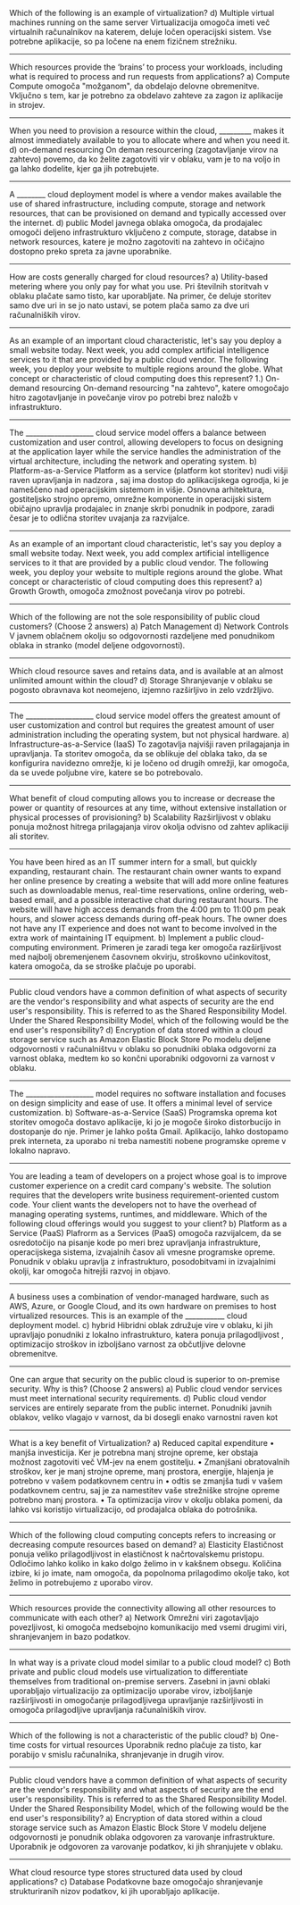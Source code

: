 Which of the following is an example of virtualization?
d) Multiple virtual machines running on the same server
Virtualizacija omogoča imeti več virtualnih računalnikov na katerem,
deluje ločen operacijski sistem. Vse potrebne aplikacije, so pa ločene 
na enem fizičnem strežniku.

----------------------------------------------------------------------

Which resources provide the ‘brains’ to process your workloads, 
including what is required to process and run requests from applications?
a) Compute
Compute omogoča "možganom", da obdelajo delovne obremenitve. Vključno s tem,
kar je potrebno za obdelavo zahteve za zagon iz aplikacije in strojev.

----------------------------------------------------------------------

When you need to provision a resource within the cloud, _________ makes it 
almost immediately available to you to allocate where and when you need it.
d) on-demand resourcing
On deman resourcering (zagotavljanje virov na zahtevo) povemo, da ko želite 
zagotoviti vir v oblaku, vam je to na voljo in ga lahko dodelite, kjer ga jih
potrebujete.

----------------------------------------------------------------------

A ________ cloud deployment model is where a vendor makes available the use 
of shared infrastructure, including compute, storage and network resources, 
that can be provisioned on demand and typically accessed over the internet.
d) public
Model javnega oblaka omogoča, da prodajalec omogoči deljeno infrastrukturo
vključeno z compute, storage, databse in network resources, katere je možno
zagotoviti na zahtevo in očičajno dostopno preko spreta za javne uporabnike.

----------------------------------------------------------------------

How are costs generally charged for cloud resources?
a) Utility-based metering where you only pay for what you use.
Pri številnih storitvah v oblaku plačate samo tisto, kar uporabljate. Na primer,
če deluje storitev samo dve uri in se jo nato ustavi, se potem plača samo za dve 
uri računalniških virov.

----------------------------------------------------------------------

As an example of an important cloud characteristic, let's say you deploy a small
website today. Next week, you add complex artificial intelligence services to it 
that are provided by a public cloud vendor. The following week, you deploy your 
website to multiple regions around the globe.
What concept or characteristic of cloud computing does this represent?
1.) On-demand resourcing
On-demand resourcing "na zahtevo", katere omogočajo hitro zagotavljanje in povečanje
virov po potrebi brez naložb v infrastrukturo.

----------------------------------------------------------------------

The ___________________ cloud service model offers a balance between customization 
and user control, allowing developers to focus on designing at the application layer
while the service handles the administration of the virtual architecture, including 
the network and operating system.
b) Platform-as-a-Service
Platform as a service (platform kot storitev) nudi višji raven upravljanja in nadzora
, saj ima dostop do aplikacijskega ogrodja, ki je nameščeno nad operacijskim sistemom
in višje. Osnovna arhitektura, gostiteljsko strojno opremo, omrežne komponente in
operacijski sistem običajno upravlja prodajalec in znanje skrbi ponudnik in podpore,
zaradi česar je to odlična storitev uvajanja za razvijalce.

----------------------------------------------------------------------

As an example of an important cloud characteristic, let's say you deploy a small 
website today. Next week, you add complex artificial intelligence services to it that
are provided by a public cloud vendor. The following week, you deploy your website to 
multiple regions around the globe.
What concept or characteristic of cloud computing does this represent?
a) Growth
Growth, omogoča zmožnost povečanja virov po potrebi. 

----------------------------------------------------------------------

Which of the following are not the sole responsibility of public cloud customers? (Choose 2 answers)
a) Patch Management
d) Network Controls
V javnem oblačnem okolju so odgovornosti razdeljene med ponudnikom oblaka in 
stranko (model deljene odgovornosti). 

----------------------------------------------------------------------

Which cloud resource saves and retains data, and is available at an almost unlimited amount within the cloud?
d) Storage
Shranjevanje v oblaku se pogosto obravnava kot neomejeno, izjemno razširljivo in zelo vzdržljivo.

----------------------------------------------------------------------

The ___________________ cloud service model offers the greatest amount 
of user customization and control but requires the greatest amount of user 
administration including the operating system, but not physical hardware.
a) Infrastructure-as-a-Service (IaaS)
To zagotavlja najvišji raven prilagajanja in upravljanja. Ta storitev omogoča,
da se oblikuje del oblaka tako, da se konfigurira navidezno omrežje, ki je ločeno od
drugih omrežji, kar omogoča, da se uvede poljubne vire, katere se bo potrebovalo.

----------------------------------------------------------------------

What benefit of cloud computing allows you to increase or decrease the power or 
quantity of resources at any time, without extensive installation or physical 
processes of provisioning?
b) Scalability
Razširljivost v oblaku ponuja možnost hitrega prilagajanja virov okolja odvisno od zahtev
aplikaciji ali storitev.

----------------------------------------------------------------------

You have been hired as an IT summer intern for a small, but quickly expanding, restaurant chain. 
The restaurant chain owner wants to expand her online presence by creating a website that will add 
more online features such as downloadable menus, real-time reservations, online ordering, web-based 
email, and a possible interactive chat during restaurant hours.
The website will have high access demands from the 4:00 pm to 11:00 pm peak hours, and slower access 
demands during off-peak hours. The owner does not have any IT experience and does not want to become 
involved in the extra work of maintaining IT equipment.
b) Implement a public cloud-computing environment.
Primeren je zaradi tega ker omogoča razširljivost med najbolj obremenjenem časovnem okvirju, stroškovno
učinkovitost, katera omogoča, da se stroške plačuje po uporabi.

----------------------------------------------------------------------

Public cloud vendors have a common definition of what aspects of security are the vendor's responsibility 
and what aspects of security are the end user's responsibility. This is referred to as the Shared Responsibility Model.
Under the Shared Responsibility Model, which of the following would be the end user's responsibility?
d) Encryption of data stored within a cloud storage service such as Amazon Elastic Block Store
Po modelu deljene odgovornosti v računalništvu v oblaku so ponudniki oblaka odgovorni za varnost oblaka, medtem ko so 
končni uporabniki odgovorni za varnost v oblaku.

----------------------------------------------------------------------

The ___________________ model requires no software installation and focuses on design simplicity and ease of use. 
It offers a minimal level of service customization.
b) Software-as-a-Service (SaaS)
Programska oprema kot storitev omogoča dostavo aplikacije, ki jo je mogoče široko distorbucijo in dostopanje do nje. Primer 
je lahko pošta Gmail. Aplikacijo, lahko dostopamo prek interneta, za uporabo ni treba namestiti nobene programske opreme 
v lokalno napravo.

----------------------------------------------------------------------

You are leading a team of developers on a project whose goal is to improve customer experience 
on a credit card company's website.
The solution requires that the developers write business requirement-oriented custom code. 
Your client wants the developers not to have the overhead of managing operating systems, runtimes, 
and middleware.
Which of the following cloud offerings would you suggest to your client?
b) Platform as a Service (PaaS)
Plafrorm as a Services (PaaS) omogoča razvijalcem, da se osredotočijo na pisanje kode po meri brez upravljanja infrastrukture,
operacijskega sistema, izvajalnih časov ali vmesne programske opreme. Ponudnik v oblaku upravlja z infrastrukturo, posodobitvami
in izvajalnimi okolji, kar omogoča hitrejši razvoj in objavo.

----------------------------------------------------------------------

A business uses a combination of vendor-managed hardware, such as AWS, Azure, or Google Cloud, and its own hardware on 
premises to host virtualized resources. This is an example of the ___________ cloud deployment model.
c) hybrid
Hibridni oblak združuje vire v oblaku, ki jih upravljajo ponudniki z lokalno infrastrukturo, katera ponuja prilagodljivost
, optimizacijo stroškov in izboljšano varnost za občutljive delovne obremenitve.

----------------------------------------------------------------------

One can argue that security on the public cloud is superior to on-premise security. Why is this? (Choose 2 answers)
a) Public cloud vendor services must meet international security requirements.
d) Public cloud vendor services are entirely separate from the public internet.
Ponudniki javnih oblakov, veliko vlagajo v varnost, da bi dosegli enako varnostni raven kot 

----------------------------------------------------------------------

What is a key benefit of Virtualization?
a) Reduced capital expenditure
• manjša investicija. Ker je potrebna manj strojne opreme, ker obstaja možnost zagotoviti več VM-jev na enem gostitelju. 
• Zmanjšani obratovalnih stroškov, ker je manj strojne opreme, manj prostora, energije, hlajenja je potrebno v vašem podatkovnem centru in 
• odtis se zmanjša tudi v vašem podatkovnem centru, saj je za namestitev vaše strežniške strojne opreme potrebno manj prostora. 
• Ta optimizacija virov v okolju oblaka pomeni, da lahko vsi koristijo virtualizacijo, od prodajalca oblaka do potrošnika.

----------------------------------------------------------------------

Which of the following cloud computing concepts refers to increasing or decreasing compute resources based on demand?
a) Elasticity
Elastičnost ponuja veliko prilagodljivost in elastičnost k načrtovalskemu pristopu. Odločimo lahko koliko in kako dolgo 
želimo in v kakšnem obsegu. Količina izbire, ki jo imate, nam omogoča, da popolnoma prilagodimo okolje tako, kot želimo in
potrebujemo z uporabo virov.

----------------------------------------------------------------------

Which resources provide the connectivity allowing all other resources to communicate with each other?
a) Network
Omrežni viri zagotavljajo povezljivost, ki omogoča medsebojno komunikacijo med vsemi drugimi viri, shranjevanjem in bazo podatkov.

----------------------------------------------------------------------

In what way is a private cloud model similar to a public cloud model?
c) Both private and public cloud models use virtualization to differentiate themselves from traditional on-premise servers.
Zasebni in javni oblaki uporabljajo virtualizacijo za optimizacijo uporabe virov, izboljšanje razširljivosti in
omogočanje prilagodljivega upravljanje razširljivosti in omogoča prilagodljive upravljanja računalniških virov.

----------------------------------------------------------------------

Which of the following is not a characteristic of the public cloud?
b) One-time costs for virtual resources
Uporabnik redno plačuje za tisto, kar porabijo v smislu računalnika, shranjevanje in drugih virov.

----------------------------------------------------------------------

Public cloud vendors have a common definition of what aspects of security are the vendor's responsibility and what aspects 
of security are the end user's responsibility. This is referred to as the Shared Responsibility Model.
Under the Shared Responsibility Model, which of the following would be the end user's responsibility?
a) Encryption of data stored within a cloud storage service such as Amazon Elastic Block Store
V modelu deljene odgovornosti je ponudnik oblaka odgovoren za varovanje infrastrukture. 
Uporabnik je odgovoren za varovanje podatkov, ki jih shranjujete v oblaku.

----------------------------------------------------------------------

What cloud resource type stores structured data used by cloud applications?
c) Database
Podatkovne baze omogočajo shranjevanje strukturiranih nizov podatkov, ki jih uporabljajo aplikacije.